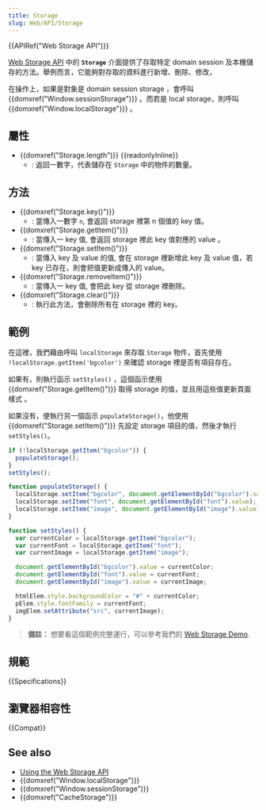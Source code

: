 ```yaml
---
title: Storage
slug: Web/API/Storage
---
```


{{APIRef("Web Storage API")}}

[Web Storage API](/zh-TW/docs/Web/API/Web_Storage_API) 中的 **`Storage`** 介面提供了存取特定 domain session 及本機儲存的方法。舉例而言，它能夠對存取的資料進行新增、刪除、修改，

在操作上，如果是對象是 domain session storage ，會呼叫 {{domxref("Window.sessionStorage")}} 。而若是 local storage，則呼叫 {{domxref("Window.localStorage")}} 。

## 屬性

- {{domxref("Storage.length")}} {{readonlyInline}}
  - : 返回一數字，代表儲存在 `Storage` 中的物件的數量。

## 方法

- {{domxref("Storage.key()")}}
  - : 當傳入一數字 `n`, 會返回 storage 裡第 n 個值的 key 值。
- {{domxref("Storage.getItem()")}}
  - : 當傳入一 key 值, 會返回 storage 裡此 key 值對應的 value 。
- {{domxref("Storage.setItem()")}}
  - : 當傳入 key 及 value 的值, 會在 storage 裡新增此 key 及 value 值，若 key 已存在，則會把值更新成傳入的 value。
- {{domxref("Storage.removeItem()")}}
  - : 當傳入一 key 值, 會把此 key 從 storage 裡刪除。
- {{domxref("Storage.clear()")}}
  - : 執行此方法，會刪除所有在 storage 裡的 key。

## 範例

在這裡，我們藉由呼叫 `localStorage` 來存取 `Storage` 物件，首先使用 `!localStorage.getItem('bgcolor')` 來確認 storage 裡是否有項目存在。

如果有，則執行函示 `setStyles()` ，這個函示使用 {{domxref("Storage.getItem()")}} 取得 storage 的值，並且用這些值更新頁面樣式 。

如果沒有，便執行另一個函示 `populateStorage()`，他使用 {{domxref("Storage.setItem()")}} 先設定 storage 項目的值，然後才執行`setStyles()`。

```js
if (!localStorage.getItem("bgcolor")) {
  populateStorage();
}
setStyles();

function populateStorage() {
  localStorage.setItem("bgcolor", document.getElementById("bgcolor").value);
  localStorage.setItem("font", document.getElementById("font").value);
  localStorage.setItem("image", document.getElementById("image").value);
}

function setStyles() {
  var currentColor = localStorage.getItem("bgcolor");
  var currentFont = localStorage.getItem("font");
  var currentImage = localStorage.getItem("image");

  document.getElementById("bgcolor").value = currentColor;
  document.getElementById("font").value = currentFont;
  document.getElementById("image").value = currentImage;

  htmlElem.style.backgroundColor = "#" + currentColor;
  pElem.style.fontFamily = currentFont;
  imgElem.setAttribute("src", currentImage);
}
```

> **備註：** 想要看這個範例完整運行，可以參考我們的 [Web Storage Demo](https://mdn.github.io/dom-examples/web-storage/).

## 規範

{{Specifications}}

## 瀏覽器相容性

{{Compat}}

## See also

- [Using the Web Storage API](/zh-TW/docs/Web/API/Web_Storage_API/Using_the_Web_Storage_API)
- {{domxref("Window.localStorage")}}
- {{domxref("Window.sessionStorage")}}
- {{domxref("CacheStorage")}}
